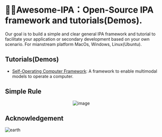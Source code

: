 # 🌌🔭Awesome-IPA：Open-Source IPA framework and tutorials(Demos). 



Our goal is to build a simple and clear general IPA framework and tutorial to facilitate your application or secondary development based on your own scenario. For mianstream platform MacOs, Windows, Linux(Ubuntu).


## Tutorials(Demos)

* [Self-Operating Computer Framework](https://github.com/OthersideAI/self-operating-computer): A framework to enable multimodal models to operate a computer. 
## Simple Rule

<div align="center">
<!--   ![image](https://github.com/Zero-coder/IPA-is-all-you-need/assets/54145971/8e1918c3-abb3-4f82-8ab5-e3138eaf83d1) -->
  <img src="https://github.com/Zero-coder/IPA-is-all-you-need/assets/54145971/8e1918c3-abb3-4f82-8ab5-e3138eaf83d1" alt="image" class="center">
</div>

## Acknowledgement
![earth](https://github.com/Zero-coder/IPA-is-all-you-need/assets/54145971/8872370e-55de-4cfd-866b-4205d3cfc683)
